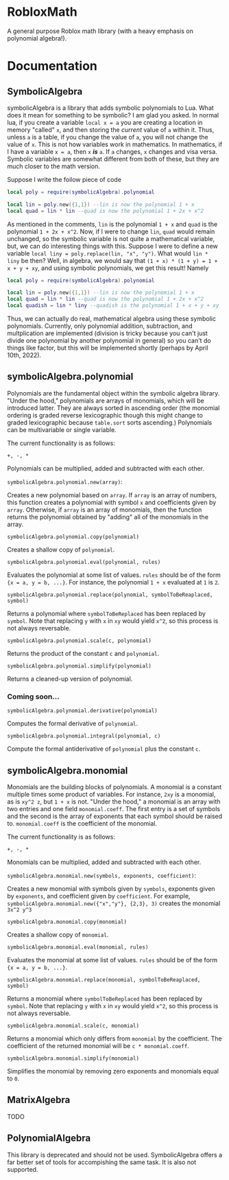 # RobloxMath

A general purpose Roblox math library (with a heavy emphasis on polynomial algebra!).

# Documentation

## SymbolicAlgebra

symbolicAlgebra is a library that adds symbolic polynomials to Lua. What does it mean for something to be symbolic? I am glad you asked. In normal lua, if you create a variable `local x = a` you are creating a location in memory "called" `x`, and then storing the *current* value of `a` within it. Thus, unless `a` is a table, if you change the value of `a`, you will not change the value of `x`. This is not how variables work in mathematics. In mathematics, if I have a variable `x = a`, then `x` ***is*** `a`. If `a` changes, `x` changes and visa versa. Symbolic variables are somewhat different from both of these, but they are much closer to the math version. 

Suppose I write the foilow piece of code

```lua
local poly = require(symbolicAlgebra).polynomial

local lin = poly.new({1,1}) --lin is now the polynomial 1 + x
local quad = lin * lin --quad is now the polynomial 1 + 2x + x^2
```

As mentioned in the comments, `lin` is the polynomial `1 + x` and `quad` is the polynomial `1 + 2x + x^2`. Now, if I were to change `lin`, `quad` would remain unchanged, so the symbolic variable is not quite a mathematical variable, but, we can do interesting things with this. Suppose I were to define a new variable `local liny = poly.replace(lin, "x", "y")`. What would `lin * liny` be then? Well, in algebra, we would say that `(1 + x) * (1 + y) = 1 + x + y + xy`, and using symbolic polynomials, we get this result! Namely

```lua
local poly = require(symbolicAlgebra).polynomial

local lin = poly.new({1,1}) --lin is now the polynomial 1 + x
local quad = lin * lin --quad is now the polynomial 1 + 2x + x^2
local quadish = lin * liny --quadish is the polynomial 1 + x + y + xy
```

Thus, we can actually do real, mathematical algebra using these symbolic polynomials. Currently, only polynomial addition, subtraction, and multplication are implemented (division is tricky because you can't just divide one polynomial by another polynomial in general) so you can't do things like factor, but this will be implemented shortly (perhaps by April 10th, 2022).

## symbolicAlgebra.polynomial

Polynomials are the fundamental object within the symbolic algebra library. "Under the hood," polynomials are arrays of monomials, which will be introduced latter. They are always sorted in ascending order (the monomial ordering is graded reverse lexicographic though this might change to graded lexicographic because `table.sort` sorts ascending.) Polynomials can be multivariable or single variable.

The current functionality is as follows:

`+, -, *`

Polynomials can be multiplied, added and subtracted with each other.

`symbolicAlgebra.polynomial.new(array)`:

Creates a new polynomial based on `array`. If `array` is an array of numbers, this function creates a polynomial with symbol `x` and coefficients given by `array`. Otherwise, if `array` is an array of monomials, then the function returns the polynomial obtained by "adding" all of the monomials in the array.

`symbolicAlgebra.polynomial.copy(polynomial)`

Creates a shallow copy of `polynomial`.

`symbolicAlgebra.polynomial.eval(polynomial, rules)`

Evaluates the polynomial at some list of values. `rules` should be of the form `{x = a, y = b, ...}`. For instance, the polynomial `1 + x` evaluated at `1` is `2`.

`symbolicAlgebra.polynomial.replace(polynomial, symbolToBeReaplaced, symbol)`

Returns a polynomial where `symbolToBeReplaced` has been replaced by `symbol`. Note that replacing `y` with `x` in `xy` would yield `x^2`, so this process is not always reversable.

`symbolicAlgebra.polynomial.scale(c, polynomial)`

Returns the product of the constant `c` and `polynomial`.

`symbolicAlgebra.polynomial.simplify(polynomial)`

Returns a cleaned-up version of polynomial.

### Coming soon...

`symbolicAlgebra.polynomial.derivative(polynomial)`

Computes the formal derivative of `polynomial`.

`symbolicAlgebra.polynomial.integral(polynomial, c)`

Compute the formal antiderivative of `polynomial` plus the constant `c`.

## symbolicAlgebra.monomial

Monomials are the building blocks of polynomials. A monomial is a constant multiple times some product of variables. For instance, `2xy` is a monomial, as is `xy^2 z`, but `1 + x` is not. "Under the hood," a monomial is an array with two entries and one field `monomial.coeff`. The first entry is a set of symbols and the second is the array of exponents that each symbol should be raised to. `monomial.coeff` is the coefficient of the monomial.

The current functionality is as follows:

`+, -, *`

Monomials can be multiplied, added and subtracted with each other.

`symbolicAlgebra.monomial.new(symbols, exponents, coefficient)`:

Creates a new monomial with symbols given by `symbols`, exponents given by `exponents`, and coefficient given by `coefficient`. For example, `symbolicAlgebra.monomial.new({"x","y"}, {2,3}, 3)` creates the monomial `3x^2 y^3`

`symbolicAlgebra.monomial.copy(monomial)`

Creates a shallow copy of `monomial`.

`symbolicAlgebra.monomial.eval(monomial, rules)`

Evaluates the monomial at some list of values. `rules` should be of the form `{x = a, y = b, ...}`.

`symbolicAlgebra.monomial.replace(monomial, symbolToBeReaplaced, symbol)`

Returns a monomial where `symbolToBeReplaced` has been replaced by `symbol`. Note that replacing `y` with `x` in `xy` would yield `x^2`, so this process is not always reversable.

`symbolicAlgebra.monomial.scale(c, monomial)`

Returns a monomial which only differs from `monomial` by the coefficient. The coefficient of the returned monomial will be `c * monomial.coeff`.

`symbolicAlgebra.monomial.simplify(monomial)`

Simplifies the monomial by removing zero exponents and monomials equal to `0`.

## MatrixAlgebra

TODO

## PolynomialAlgebra

This library is deprecated and should not be used. SymbolicAlgebra offers a far better set of tools for accompishing the same task. It is also not supported.
